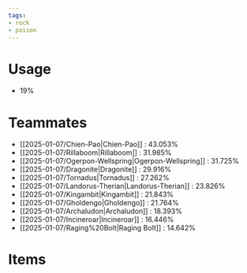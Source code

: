 ```yaml
---
tags:
- rock
- poison
---
```

# Usage
- 19%
# Teammates
- [[2025-01-07/Chien-Pao|Chien-Pao]] : 43.053%
- [[2025-01-07/Rillaboom|Rillaboom]] : 31.985%
- [[2025-01-07/Ogerpon-Wellspring|Ogerpon-Wellspring]] : 31.725%
- [[2025-01-07/Dragonite|Dragonite]] : 29.916%
- [[2025-01-07/Tornadus|Tornadus]] : 27.262%
- [[2025-01-07/Landorus-Therian|Landorus-Therian]] : 23.826%
- [[2025-01-07/Kingambit|Kingambit]] : 21.843%
- [[2025-01-07/Gholdengo|Gholdengo]] : 21.764%
- [[2025-01-07/Archaludon|Archaludon]] : 18.393%
- [[2025-01-07/Incineroar|Incineroar]] : 16.446%
- [[2025-01-07/Raging%20Bolt|Raging Bolt]] : 14.642%
# Items
